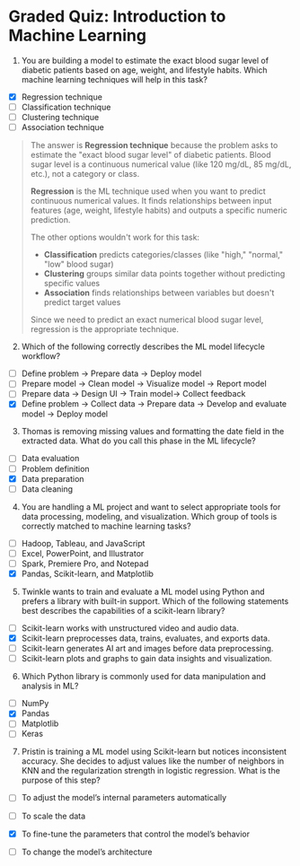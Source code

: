 # Graded Quiz: Introduction to Machine Learning

1. You are building a model to estimate the exact blood sugar level
  of diabetic patients based on age, weight, and lifestyle habits.
  Which machine learning techniques will help in this task?
- [x] Regression technique
- [ ] Classification technique 
- [ ] Clustering technique 
- [ ] Association technique

> The answer is **Regression technique** because the problem asks
to estimate the "exact blood sugar level" of diabetic patients.
Blood sugar level is a continuous numerical value
(like 120 mg/dL, 85 mg/dL, etc.), not a category or class.
>
> **Regression** is the ML technique used when you want to predict
continuous numerical values. It finds relationships between input features
(age, weight, lifestyle habits) and outputs a specific numeric prediction.
>
> The other options wouldn't work for this task:
> - **Classification** predicts categories/classes (like "high," "normal,"
  "low" blood sugar)
> - **Clustering** groups similar data points together without
  predicting specific values
> - **Association** finds relationships between variables
  but doesn't predict target values
>
> Since we need to predict an exact numerical blood sugar level, regression is the appropriate technique.

2. Which of the following correctly describes the ML model lifecycle workflow?
- [ ] Define problem → Prepare data → Deploy model
- [ ] Prepare model → Clean model → Visualize model → Report model
- [ ] Prepare data → Design UI → Train model→ Collect feedback
- [x] Define problem → Collect data → Prepare data → Develop and evaluate model → Deploy model

3. Thomas is removing missing values and formatting the date field in the
  extracted data. What do you call this phase in the ML lifecycle?
- [ ] Data evaluation
- [ ] Problem definition
- [x] Data preparation
- [ ] Data cleaning

4. You are handling a ML project and want to select appropriate tools
  for data processing, modeling, and visualization. Which group of tools
  is correctly matched to machine learning tasks?
- [ ] Hadoop, Tableau, and JavaScript 
- [ ] Excel, PowerPoint, and Illustrator
- [ ] Spark, Premiere Pro, and Notepad 
- [x] Pandas, Scikit-learn, and Matplotlib 

5. Twinkle wants to train and evaluate a ML model using Python and prefers
  a library with built-in support. Which of the following statements
  best describes the capabilities of a scikit-learn library?
- [ ] Scikit-learn works with unstructured video and audio data.
- [x] Scikit-learn preprocesses data, trains, evaluates, and exports data.
- [ ] Scikit-learn generates AI art and images before data preprocessing.
- [ ] Scikit-learn plots and graphs to gain data insights and visualization.

6. Which Python library is commonly used for data manipulation and analysis in ML? 
- [ ] NumPy 
- [x] Pandas 
- [ ] Matplotlib 
- [ ] Keras 

7. Pristin is training a ML model using Scikit-learn but notices inconsistent accuracy.
  She decides to adjust values like the number of neighbors in KNN
  and the regularization strength in logistic regression.
  What is the purpose of this step?
- [ ] To adjust the model’s internal parameters automatically 
- [ ] To scale the data 
- [x] To fine-tune the parameters that control the model’s behavior 
- [ ] To change the model’s architecture 

